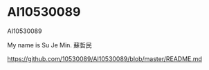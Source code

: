 # AI10530089
AI10530089

My name is Su Je Min.
蘇哲民


https://github.com/10530089/AI10530089/blob/master/README.md

